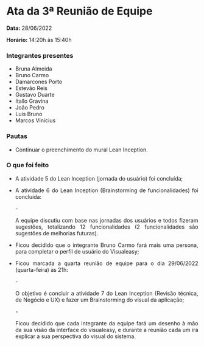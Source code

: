 # Ata da 3ª Reunião de Equipe

<p align="justify"><b>Data:</b> 28/06/2022</p>
<p align="justify"><b>Horário:</b> 14:20h às 15:40h</p>

### Integrantes presentes
- Bruna Almeida
- Bruno Carmo
- Damarcones Porto
- Estevão Reis
- Gustavo Duarte
- Itallo Gravina
- João Pedro
- Luis Bruno
- Marcos Vinícius


### Pautas
- <p align="justify">Continuar o preenchimento do mural Lean Inception.</p>


### O que foi feito
- <p align="justify">A atividade 5 do Lean Inception (jornada do usuário) foi concluída;</p>
- <p align="justify">A atividade 6 do Lean Inception (Brainstorming de funcionalidades) foi concluída:</p>
    - <p align="justify">A equipe discutiu com base nas jornadas dos usuários e todos fizeram sugestões, totalizando 12 funcionalidades (2 funcionalidades são sugestões de melhorias futuras).</p>
- <p align="justify">Ficou decidido que o integrante Bruno Carmo fará mais uma persona, para completar o perfil de usuário do Visualeasy;</p>
- <p align="justify">Ficou marcada a quarta reunião de equipe para o dia 29/06/2022 (quarta-feira) às 21h:</p>
    - <p align="justify">O objetivo é concluir a atividade 7 do Lean Inception (Revisão técnica, de Negócio e UX) e fazer um Brainstorming do visual da aplicação;</p>
    - <p align="justify">Ficou decidido que cada integrante da equipe fará um desenho à mão da sua visão da interface do visualeasy, e durante a reunião cada um irá explicar a sua perspectiva do visual do sistema.</p>
